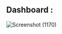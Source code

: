 ## Dashboard :
![Screenshot (1170)](https://github.com/user-attachments/assets/c0f9af7b-9221-4956-aa33-00e7f8dea09b)

